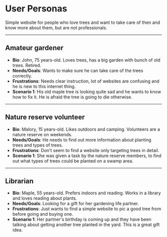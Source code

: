 # User Personas

Simple website for people who love trees and want to take care of then and know
more about them, but are not professionals.

---

## Amateur gardener

- **Bio**: John, 75 years-old. Loves trees, has a big garden with bunch of old
  trees. Retired.
- **Needs/Goals**: Wants to make sure he can take care of the trees correctly.
- **Frustrations**: Needs clear instruction, lot of websites are confusing and
  he is new to this internet thing.
- **Scenario 1**: His old maple tree is looking quite sad and he wants to know
  how to fix it. He is afraid the tree is going to die otherwise.

---

## Nature reserve volunteer

- **Bio**: Malory, 15 years-old. Likes outdoors and camping. Volunteers are a
  nature reserve on weekends.
- **Needs/Goals**: He needs to find out more information about planting trees
  and types of trees.
- **Frustrations**: Don't seem to find a website only targeting trees in detail.
- **Scenario 1**: She was given a task by the nature reserve members, to find
  out what types of trees could be planted on a swamp area.

---

## Librarian

- **Bio**: Maple, 55 years-old. Prefers indoors and reading. Works in a library
  and loves reading about plants.
- **Needs/Goals**: Looking for a gift for her gardening life partner.
- **Frustrations**: Just wants to find a simple website to pic a good tree from
  before going and buying one.
- **Scenario 1**: Her partner's birthday is coming up and they have been talking
  about getting another tree planted in the yard. This is a great gift idea.
